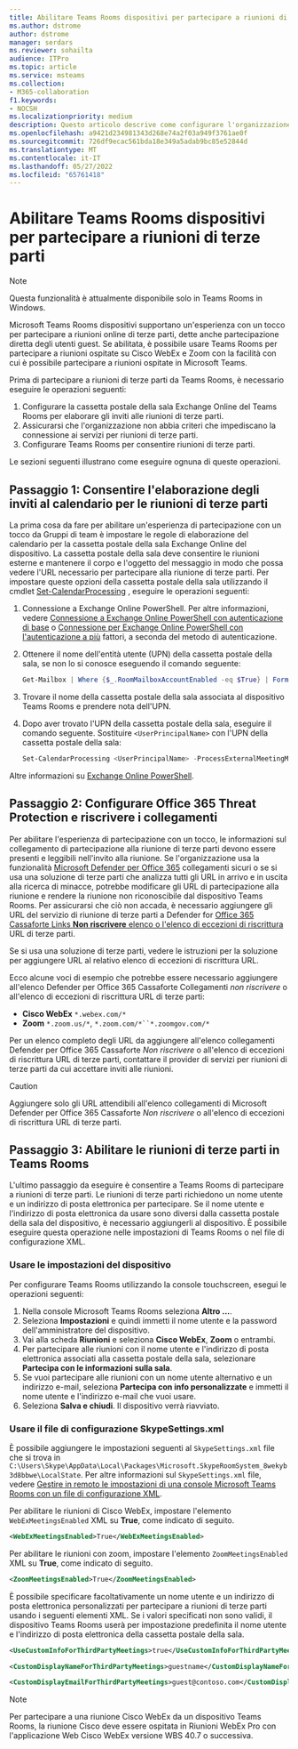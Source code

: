 ```yaml
---
title: Abilitare Teams Rooms dispositivi per partecipare a riunioni di terze parti
ms.author: dstrome
author: dstrome
manager: serdars
ms.reviewer: sohailta
audience: ITPro
ms.topic: article
ms.service: msteams
ms.collection:
- M365-collaboration
f1.keywords:
- NOCSH
ms.localizationpriority: medium
description: Questo articolo descrive come configurare l'organizzazione e Teams Rooms dispositivi per supportare la partecipazione a riunioni di terze parti a Cisco WebEx e Zoom.
ms.openlocfilehash: a9421d234981343d268e74a2f03a949f3761ae0f
ms.sourcegitcommit: 726df9ecac561bda18e349a5adab9bc85e52844d
ms.translationtype: MT
ms.contentlocale: it-IT
ms.lasthandoff: 05/27/2022
ms.locfileid: "65761418"
---
```

# <a name="enable-teams-rooms-devices-to-join-third-party-meetings"></a>Abilitare Teams Rooms dispositivi per partecipare a riunioni di terze parti

> [!NOTE]
> Questa funzionalità è attualmente disponibile solo in Teams Rooms in Windows.

Microsoft Teams Rooms dispositivi supportano un'esperienza con un tocco per partecipare a riunioni online di terze parti, dette anche partecipazione diretta degli utenti guest. Se abilitata, è possibile usare Teams Rooms per partecipare a riunioni ospitate su Cisco WebEx e Zoom con la facilità con cui è possibile partecipare a riunioni ospitate in Microsoft Teams.

Prima di partecipare a riunioni di terze parti da Teams Rooms, è necessario eseguire le operazioni seguenti:

1. Configurare la cassetta postale della sala Exchange Online del Teams Rooms per elaborare gli inviti alle riunioni di terze parti.
2. Assicurarsi che l'organizzazione non abbia criteri che impediscano la connessione ai servizi per riunioni di terze parti.
3. Configurare Teams Rooms per consentire riunioni di terze parti.

Le sezioni seguenti illustrano come eseguire ognuna di queste operazioni.

## <a name="step-1-allow-calendar-invite-processing-for-third-party-meetings"></a>Passaggio 1: Consentire l'elaborazione degli inviti al calendario per le riunioni di terze parti

La prima cosa da fare per abilitare un'esperienza di partecipazione con un tocco da Gruppi di team è impostare le regole di elaborazione del calendario per la cassetta postale della sala Exchange Online del dispositivo. La cassetta postale della sala deve consentire le riunioni esterne e mantenere il corpo e l'oggetto del messaggio in modo che possa vedere l'URL necessario per partecipare alla riunione di terze parti. Per impostare queste opzioni della cassetta postale della sala utilizzando il cmdlet [Set-CalendarProcessing](/powershell/module/exchange/set-calendarprocessing?view=exchange-ps.) , eseguire le operazioni seguenti:

1. Connessione a Exchange Online PowerShell. Per altre informazioni, vedere [Connessione a Exchange Online PowerShell con autenticazione di base](/powershell/exchange/connect-to-exchange-online-powershell?view=exchange-ps) o [Connessione per Exchange Online PowerShell con l'autenticazione a più](/powershell/exchange/mfa-connect-to-exchange-online-powershell?view=exchange-ps) fattori, a seconda del metodo di autenticazione.

2. Ottenere il nome dell'entità utente (UPN) della cassetta postale della sala, se non lo si conosce eseguendo il comando seguente:

    ```powershell
    Get-Mailbox | Where {$_.RoomMailboxAccountEnabled -eq $True} | Format-Table Name, UserPrincipalName
    ```
    
3. Trovare il nome della cassetta postale della sala associata al dispositivo Teams Rooms e prendere nota dell'UPN.

4. Dopo aver trovato l'UPN della cassetta postale della sala, eseguire il comando seguente. Sostituire `<UserPrincipalName>` con l'UPN della cassetta postale della sala:

    ```powershell
    Set-CalendarProcessing <UserPrincipalName> -ProcessExternalMeetingMessages $True -DeleteComments $False -DeleteSubject $False
    ```

Altre informazioni su [Exchange Online PowerShell](/powershell/exchange/exchange-online-powershell?view=exchange-ps).

## <a name="step-2-configure-office-365-threat-protection-and-link-rewrite"></a>Passaggio 2: Configurare Office 365 Threat Protection e riscrivere i collegamenti

Per abilitare l'esperienza di partecipazione con un tocco, le informazioni sul collegamento di partecipazione alla riunione di terze parti devono essere presenti e leggibili nell'invito alla riunione. Se l'organizzazione usa la funzionalità [Microsoft Defender per Office 365](/microsoft-365/security/office-365-security/safe-links?view=o365-worldwide) collegamenti sicuri o se si usa una soluzione di terze parti che analizza tutti gli URL in arrivo e in uscita alla ricerca di minacce, potrebbe modificare gli URL di partecipazione alla riunione e rendere la riunione non riconoscibile dal dispositivo Teams Rooms. Per assicurarsi che ciò non accada, è necessario aggiungere gli URL del servizio di riunione di terze parti a Defender for [Office 365 Cassaforte Links **Non riscrivere** elenco o l'elenco di eccezioni di riscrittura](/microsoft-365/security/office-365-security/safe-links?view=o365-worldwide) URL di terze parti.

 Se si usa una soluzione di terze parti, vedere le istruzioni per la soluzione per aggiungere URL al relativo elenco di eccezioni di riscrittura URL.

Ecco alcune voci di esempio che potrebbe essere necessario aggiungere all'elenco Defender per Office 365 Cassaforte Collegamenti *non riscrivere* o all'elenco di eccezioni di riscrittura URL di terze parti:

- **Cisco WebEx** `*.webex.com/*`
- **Zoom** `*.zoom.us/*`, `*.zoom.com/*``*.zoomgov.com/*`

Per un elenco completo degli URL da aggiungere all'elenco collegamenti Defender per Office 365 Cassaforte *Non riscrivere* o all'elenco di eccezioni di riscrittura URL di terze parti, contattare il provider di servizi per riunioni di terze parti da cui accettare inviti alle riunioni.

> [!CAUTION]
> Aggiungere solo gli URL attendibili all'elenco collegamenti di Microsoft Defender per Office 365 Cassaforte *Non riscrivere* o all'elenco di eccezioni di riscrittura URL di terze parti.

## <a name="step-3-enable-third-party-meetings-on-teams-rooms"></a>Passaggio 3: Abilitare le riunioni di terze parti in Teams Rooms

L'ultimo passaggio da eseguire è consentire a Teams Rooms di partecipare a riunioni di terze parti. Le riunioni di terze parti richiedono un nome utente e un indirizzo di posta elettronica per partecipare. Se il nome utente e l'indirizzo di posta elettronica da usare sono diversi dalla cassetta postale della sala del dispositivo, è necessario aggiungerli al dispositivo. È possibile eseguire questa operazione nelle impostazioni di Teams Rooms o nel file di configurazione XML.

### <a name="use-device-settings"></a>Usare le impostazioni del dispositivo

Per configurare Teams Rooms utilizzando la console touchscreen, esegui le operazioni seguenti:

1. Nella console Microsoft Teams Rooms seleziona **Altro ...**.
2. Seleziona **Impostazioni** e quindi immetti il nome utente e la password dell'amministratore del dispositivo.
3. Vai alla scheda **Riunioni** e seleziona **Cisco WebEx**, **Zoom** o entrambi.
4. Per partecipare alle riunioni con il nome utente e l'indirizzo di posta elettronica associati alla cassetta postale della sala, selezionare **Partecipa con le informazioni sulla sala**.
5. Se vuoi partecipare alle riunioni con un nome utente alternativo e un indirizzo e-mail, seleziona **Partecipa con info personalizzate** e immetti il nome utente e l'indirizzo e-mail che vuoi usare.
6. Seleziona **Salva e chiudi**. Il dispositivo verrà riavviato.

### <a name="use-the-skypesettingsxml-configuration-file"></a>Usare il file di configurazione SkypeSettings.xml

È possibile aggiungere le impostazioni seguenti al `SkypeSettings.xml` file che si trova in `C:\Users\Skype\AppData\Local\Packages\Microsoft.SkypeRoomSystem_8wekyb3d8bbwe\LocalState`. Per altre informazioni sul `SkypeSettings.xml` file, vedere [Gestire in remoto le impostazioni di una console Microsoft Teams Rooms con un file di configurazione XML](xml-config-file.md).

Per abilitare le riunioni di Cisco WebEx, impostare l'elemento `WebExMeetingsEnabled` XML su **True**, come indicato di seguito.

```xml
<WebExMeetingsEnabled>True</WebExMeetingsEnabled>
```

Per abilitare le riunioni con zoom, impostare l'elemento `ZoomMeetingsEnabled` XML su **True**, come indicato di seguito.

```xml
<ZoomMeetingsEnabled>True</ZoomMeetingsEnabled>
```

È possibile specificare facoltativamente un nome utente e un indirizzo di posta elettronica personalizzati per partecipare a riunioni di terze parti usando i seguenti elementi XML. Se i valori specificati non sono validi, il dispositivo Teams Rooms userà per impostazione predefinita il nome utente e l'indirizzo di posta elettronica della cassetta postale della sala.

```xml
<UseCustomInfoForThirdPartyMeetings>true</UseCustomInfoForThirdPartyMeetings>

<CustomDisplayNameForThirdPartyMeetings>guestname</CustomDisplayNameForThirdPartyMeetings>

<CustomDisplayEmailForThirdPartyMeetings>guest@contoso.com</CustomDisplayEmailForThirdPartyMeetings>
```

> [!NOTE]
> Per partecipare a una riunione Cisco WebEx da un dispositivo Teams Rooms, la riunione Cisco deve essere ospitata in Riunioni WebEx Pro con l'applicazione Web Cisco WebEx versione WBS 40.7 o successiva. 
